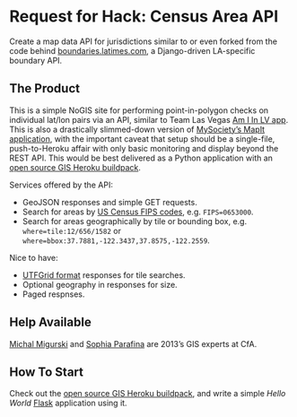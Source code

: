 Request for Hack: Census Area API
========

Create a map data API for jurisdictions similar to or even forked from the code behind [boundaries.latimes.com](http://boundaries.latimes.com), a Django-driven LA-specific boundary API.


The Product
--------

This is a simple NoGIS site for performing point-in-polygon checks on
individual lat/lon pairs via an API, similar to Team Las Vegas [Am I In
LV app](https://github.com/codeforamerica/amiinlv). This is also a drastically slimmed-down version of [MySociety’s MapIt
application](http://code.mapit.mysociety.org/), with the important caveat that setup should be a
single-file, push-to-Heroku affair with only basic monitoring and display
beyond the REST API. This would be best delivered as a Python application
with an [open source GIS Heroku buildpack](https://github.com/migurski/heroku-buildpack-pygeo).

Services offered by the API:

* GeoJSON responses and simple GET requests.
* Search for areas by [US Census FIPS codes](http://quickfacts.census.gov/qfd/meta/long_fips.htm), e.g. `FIPS=0653000`.
* Search for areas geographically by tile or bounding box, e.g. `where=tile:12/656/1582` or `where=bbox:37.7881,-122.3437,37.8575,-122.2559`.

Nice to have:

* [UTFGrid format](https://github.com/mapbox/utfgrid-spec/blob/master/1.3/utfgrid.md) responses for tile searches.
* Optional geography in responses for size.
* Paged respnses.


Help Available
--------

[Michal Migurski](mailto:mike@codeforamerica.org) and [Sophia Parafina](https://github.com/spara) are 2013’s GIS experts at CfA.


How To Start
--------

Check out the [open source GIS Heroku buildpack](https://github.com/migurski/heroku-buildpack-pygeo), and write a simple *Hello World* [Flask](http://flask.pocoo.org) application using it.